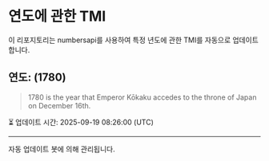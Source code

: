 
# 연도에 관한 TMI

이 리포지토리는 numbersapi를 사용하여 특정 년도에 관한 TMI를 자동으로 업데이트합니다.

## 연도: (1780)
> 1780 is the year that Emperor Kōkaku accedes to the throne of Japan on December 16th.

⏳ 업데이트 시간: 2025-09-19 08:26:00 (UTC)

---
자동 업데이트 봇에 의해 관리됩니다.
